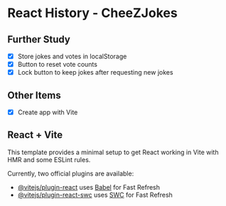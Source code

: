 React History - CheeZJokes
==========================

## Further Study

- [x] Store jokes and votes in localStorage
- [x] Button to reset vote counts
- [x] Lock button to keep jokes after requesting new jokes

## Other Items

- [x] Create app with Vite

## React + Vite

This template provides a minimal setup to get React working in Vite with HMR and some ESLint rules.

Currently, two official plugins are available:

- [@vitejs/plugin-react](https://github.com/vitejs/vite-plugin-react/blob/main/packages/plugin-react/README.md) uses [Babel](https://babeljs.io/) for Fast Refresh
- [@vitejs/plugin-react-swc](https://github.com/vitejs/vite-plugin-react-swc) uses [SWC](https://swc.rs/) for Fast Refresh
